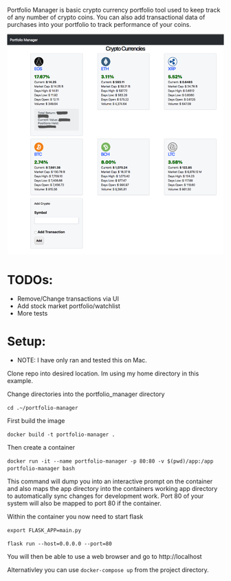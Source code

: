 Portfolio Manager is basic crypto currency portfolio tool used to keep track of any number of crypto coins. You can also
add transactional data of purchases into your portfolio to track performance of your coins. 

![Portfolio_Manager](portfolio_mngr.png?raw=true "Portfolio Manager")

# TODOs:
* Remove/Change transactions via UI
* Add stock market portfolio/watchlist
* More tests




# Setup:

* NOTE: I have only ran and tested this on Mac.
 
Clone repo into desired location. Im using my home directory in this example.

Change directories into the portfolio_manager directory

`cd .~/portfolio-manager`

First build the image

 `docker build -t portfolio-manager .`

Then create a container

`docker run -it --name portfolio-manager -p 80:80 -v $(pwd)/app:/app portfolio-manager bash`

This command will dump you into an interactive prompt on the container and also maps the app directory into the containers working app directory to automatically sync changes for development work.
Port 80 of your system will also be mapped to port 80 if the container.

Within the container you now need to start flask

`export FLASK_APP=main.py`

`flask run --host=0.0.0.0 --port=80`

You will then be able to use a web browser and go to http://localhost

Alternativley you can use `docker-compose up` from the project directory. 

